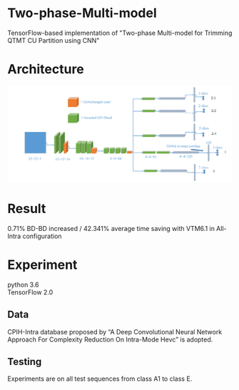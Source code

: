 # Two-phase-Multi-model  
TensorFlow-based implementation of "Two-phase Multi-model for Trimming QTMT CU Partition using CNN"
# Architecture
![image](https://github.com/pinchieh/Two-phase-Multi-model/blob/master/architecture.PNG)  
# Result  
0.71% BD-BD increased / 42.341% average time saving with VTM6.1 in All-Intra configuration
# Experiment
python 3.6  
TensorFlow 2.0 
## Data  
CPIH-Intra database proposed by “A Deep Convolutional Neural Network Approach For Complexity Reduction On Intra-Mode Hevc” is adopted.
## Testing
Experiments are on all test sequences from class A1 to class E.


